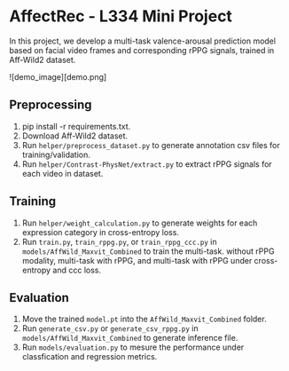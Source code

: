 # AffectRec - L334 Mini Project
In this project, we develop a multi-task valence-arousal prediction model based on facial video frames and corresponding rPPG signals, trained in Aff-Wild2 dataset.

![demo_image][demo.png]

## Preprocessing
1. pip install -r requirements.txt.
2. Download Aff-Wild2 dataset.
3. Run `helper/preprocess_dataset.py` to generate annotation csv files for training/validation.
4. Run `helper/Contrast-PhysNet/extract.py` to extract rPPG signals for each video in dataset.

## Training
1. Run `helper/weight_calculation.py` to generate weights for each expression category in cross-entropy loss.
2. Run `train.py`, `train_rppg.py`, or `train_rppg_ccc.py` in `models/AffWild_Maxvit_Combined` to train the multi-task. without rPPG modality, multi-task with rPPG, and multi-task with rPPG under cross-entropy and ccc loss.

## Evaluation
1. Move the trained `model.pt` into the `AffWild_Maxvit_Combined` folder.
2. Run `generate_csv.py` or `generate_csv_rppg.py` in `models/AffWild_Maxvit_Combined` to generate inference file.
3. Run `models/evaluation.py` to mesure the performance under classfication and regression metrics.
